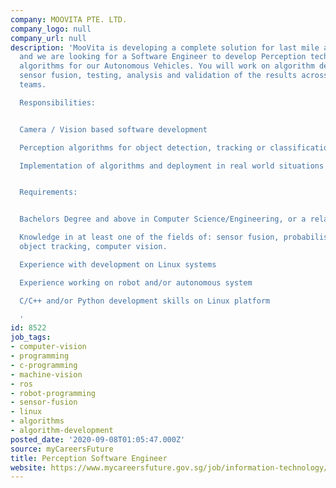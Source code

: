 ```yaml
---
company: MOOVITA PTE. LTD.
company_logo: null
company_url: null
description: 'MooVita is developing a complete solution for last mile autonomous mobility
  and we are looking for a Software Engineer to develop Perception technologies and
  algorithms for our Autonomous Vehicles. You will work on algorithm development,
  sensor fusion, testing, analysis and validation of the results across our Engineering
  teams.

  Responsibilities:


  Camera / Vision based software development

  Perception algorithms for object detection, tracking or classification

  Implementation of algorithms and deployment in real world situations


  Requirements:


  Bachelors Degree and above in Computer Science/Engineering, or a related field

  Knowledge in at least one of the fields of: sensor fusion, probabilistic perception,
  object tracking, computer vision.

  Experience with development on Linux systems

  Experience working on robot and/or autonomous system

  C/C++ and/or Python development skills on Linux platform

  '
id: 8522
job_tags:
- computer-vision
- programming
- c-programming
- machine-vision
- ros
- robot-programming
- sensor-fusion
- linux
- algorithms
- algorithm-development
posted_date: '2020-09-08T01:05:47.000Z'
source: myCareersFuture
title: Perception Software Engineer
website: https://www.mycareersfuture.gov.sg/job/information-technology/perception-software-engineer-moovita-a55bacb120953d2178ad40f153905054
---
```

